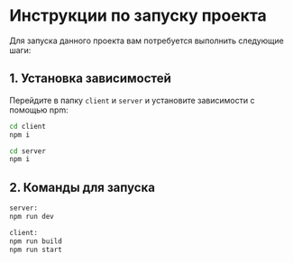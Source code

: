 # Инструкции по запуску проекта

Для запуска данного проекта вам потребуется выполнить следующие шаги:

## 1. Установка зависимостей

Перейдите в папку `client` и `server` и установите зависимости с помощью npm:

```bash
cd client
npm i

cd server
npm i
```
## 2. Команды для запуска

```bash
server:
npm run dev

client:
npm run build
npm run start
```
